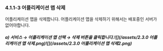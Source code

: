 ### 4.1.1-3 어플리케이션 맵 삭제

어플리케이션 맵을 삭제합니다. 어플리케이션 맵을 삭제하기 위해서는 배포중인 서버가 없어야합니다.

##### **a\)    서비스 **→** 어플리케이션 맵 선택 **→** 삭제 버튼을 클릭합니다.**![](/assets/2.3.0 어플리케이션 맵 삭제.png)![](/assets/2.3.0 어플리케이션 맵 삭제2.png)




